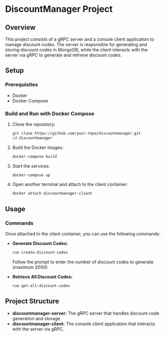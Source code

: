 # DiscountManager Project

## Overview

This project consists of a gRPC server and a console client application to manage discount codes. The server is responsible for generating and storing discount codes in MongoDB, while the client interacts with the server via gRPC to generate and retrieve discount codes.

## Setup

### Prerequisites

- Docker
- Docker Compose

### Build and Run with Docker Compose

1. Clone the repository:

    ```bash
    git clone https://github.com/your-repo/discountmanager.git
    cd discountmanager
    ```

2. Build the Docker images:

    ```bash
    docker-compose build
    ```

3. Start the services:

    ```bash
    docker-compose up
    ```

4. Open another terminal and attach to the client container:

    ```bash
    docker attach discountmanager-client
    ```

## Usage

### Commands

Once attached to the client container, you can use the following commands:

- **Generate Discount Codes:**

    ```bash
    run create-discount-codes
    ```

    Follow the prompt to enter the number of discount codes to generate (maximum 2000).

- **Retrieve All Discount Codes:**

    ```bash
    run get-all-discount-codes
    ```

## Project Structure

- **discountmanager-server:** The gRPC server that handles discount code generation and storage.
- **discountmanager-client:** The console client application that interacts with the server via gRPC.
